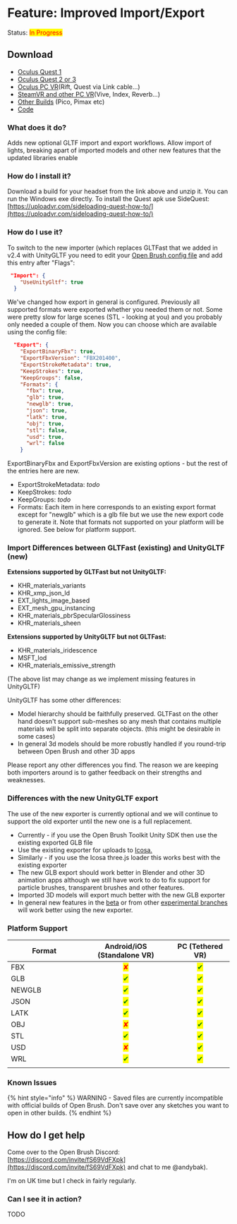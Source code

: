 # Feature: Improved Import/Export

Status: <mark style="color:red;">In Progress</mark>

## Download
* [Oculus Quest 1](https://nightly.link/icosa-foundation/open-brush/workflows/build/feature%2Funity-gltf-export/Oculus%20Quest%20\(2%2B\).zip)
* [Oculus Quest 2 or 3](https://nightly.link/icosa-foundation/open-brush/workflows/build/feature%2Funity-gltf-export/Oculus%20Quest%20\(2%2B\).zip)
* [Oculus PC VR](https://nightly.link/icosa-foundation/open-brush/workflows/build/feature%2Funity-gltf-export/Windows%20Rift.zip)(Rift, Quest via Link cable...)
* [SteamVR and other PC VR](https://nightly.link/icosa-foundation/open-brush/workflows/build/feature%2Funity-gltf-export/Windows%20OpenXR.zip)(Vive, Index, Reverb...)
* [Other Builds](https://nightly.link/icosa-foundation/open-brush/workflows/build/feature%2Funity-gltf-export) (Pico, Pimax etc)
* [Code](https://github.com/icosa-foundation/open-brush/tree/feature/unity-gltf-export)

### What does it do?

Adds new optional GLTF import and export workflows. Allow import of lights, breaking apart of imported models and other new features that the updated libraries enable

### How do I install it?

Download a build for your headset from the link above and unzip it. You can run the Windows exe directly. To install the Quest apk use SideQuest: [https://uploadvr.com/sideloading-quest-how-to/](https://uploadvr.com/sideloading-quest-how-to/)

### How do I use it?

To switch to the new importer (which replaces GLTFast that we added in v2.4 with UnityGLTF you need to edit your [Open Brush config file](../user-guide/the-open-brush-config-file.md) and add this entry after "Flags":

```json
 "Import": {
    "UseUnityGltf": true
  }
```

We've changed how export in general is configured. Previously all supported formats were exported whether you needed them or not. Some were pretty slow for large scenes (STL - looking at you) and you probably only needed a couple of them. Now you can choose which are available using the config file:

```json
  "Export": {
    "ExportBinaryFbx": true,
    "ExportFbxVersion": "FBX201400",
    "ExportStrokeMetadata": true,
    "KeepStrokes": true,
    "KeepGroups": false,
    "Formats": {
      "fbx": true,
      "glb": true,
      "newglb": true,
      "json": true,
      "latk": true,
      "obj": true,
      "stl": false,
      "usd": true,
      "wrl": false
    }
```

ExportBinaryFbx and ExportFbxVersion are existing options - but the rest of the entries here are new.

* ExportStrokeMetadata: _todo_
* KeepStrokes: _todo_
* KeepGroups: _todo_
* Formats: Each item in here corresponds to an existing export format except for "newglb" which is a glb file but we use the new export code to generate it. Note that formats not supported on your platform will be ignored. See below for platform support.

### Import Differences between GLTFast (existing) and UnityGLTF (new)

**Extensions supported by GLTFast but not UnityGLTF:**

* KHR\_materials\_variants
* KHR\_xmp\_json\_ld&#x20;
* EXT\_lights\_image\_based&#x20;
* EXT\_mesh\_gpu\_instancing&#x20;
* KHR\_materials\_pbrSpecularGlossiness
* KHR\_materials\_sheen

**Extensions supported by UnityGLTF but not GLTFast:**

* KHR\_materials\_iridescence&#x20;
* MSFT\_lod&#x20;
* KHR\_materials\_emissive\_strength

(The above list may change as we implement missing features in UnityGLTF)

UnityGLTF has some other differences:

* Model hierarchy should be faithfully preserved. GLTFast on the other hand doesn't support sub-meshes so any mesh that contains multiple materials will be split into separate objects. (this might be desirable in some cases)
* In general 3d models should be more robustly handled if you round-trip between Open Brush and other 3D apps

Please report any other differences you find. The reason we are keeping both importers around is to gather feedback on their strengths and weaknesses.

### Differences with the new UnityGLTF export

The use of the new exporter is currently optional and we will continue to support the old exporter until the new one is a full replacement.

* Currently - if you use the Open Brush Toolkit Unity SDK then use the existing exported GLB file
* Use the existing exporter for uploads to [Icosa.](https://icosa.gallery/)
* Similarly - if you use the Icosa three.js loader this works best with the existing exporter
* The new GLB export should work better in Blender and other 3D animation apps although we still have work to do to fix support for particle brushes, transparent brushes and other features.
* Imported 3D models will export much better with the new GLB exporter
* In general new features in the [beta](open-brush-beta-docs.md) or from other [experimental branches](./) will work better using the new exporter.&#x20;

### Platform Support

<table><thead><tr><th width="151">Format</th><th align="center">Android/iOS (Standalone VR)</th><th align="center">PC (Tethered VR)</th></tr></thead><tbody><tr><td>FBX</td><td align="center"><mark style="color:red;">✘</mark></td><td align="center"><mark style="color:green;">✔</mark></td></tr><tr><td>GLB</td><td align="center"><mark style="color:green;">✔</mark></td><td align="center"><mark style="color:green;">✔</mark></td></tr><tr><td>NEWGLB</td><td align="center"><mark style="color:green;">✔</mark></td><td align="center"><mark style="color:green;">✔</mark></td></tr><tr><td>JSON</td><td align="center"><mark style="color:green;">✔</mark></td><td align="center"><mark style="color:green;">✔</mark></td></tr><tr><td>LATK</td><td align="center"><mark style="color:green;">✔</mark></td><td align="center"><mark style="color:green;">✔</mark></td></tr><tr><td>OBJ</td><td align="center"><mark style="color:red;">✘</mark></td><td align="center"><mark style="color:green;">✔</mark></td></tr><tr><td>STL</td><td align="center"><mark style="color:green;">✔</mark></td><td align="center"><mark style="color:green;">✔</mark></td></tr><tr><td>USD</td><td align="center"><mark style="color:red;">✘</mark></td><td align="center"><mark style="color:green;">✔</mark></td></tr><tr><td>WRL</td><td align="center"><mark style="color:green;">✔</mark></td><td align="center"><mark style="color:green;">✔</mark></td></tr><tr><td></td><td align="center"></td><td align="center"></td></tr></tbody></table>

### Known Issues

{% hint style="info" %}
WARNING - Saved files are currently incompatible with official builds of Open Brush. Don't save over any sketches you want to open in other builds.
{% endhint %}

## How do I get help

Come over to the Open Brush Discord: [https://discord.com/invite/fS69VdFXpk](https://discord.com/invite/fS69VdFXpk) and chat to me @andybak).

I'm on UK time but I check in fairly regularly.

### Can I see it in action?

TODO
